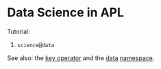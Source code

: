 Data Science in APL
===================

Tutorial:

1. `science⌸data`

See also: the [key operator](https://help.dyalog.com/latest/Content/Language/Primitive%20Operators/Key.htm)
and the [data](/data.ipynb) [namespace](/data.apln).
